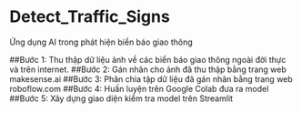 # Detect_Traffic_Signs
Ứng dụng AI trong phát hiện biển báo giao thông

##Bước 1: Thu thập dữ liệu ảnh về các biển báo giao thông ngoài đời thực và trên internet.
##Bước 2: Gán nhãn cho ảnh đã thu thập bằng trang web makesense.ai
##Bước 3: Phân chia tập dữ liệu đã gán nhãn bằng trang web roboflow.com
##Bước 4: Huấn luyện trên Google Colab đưa ra model 
##Bước 5: Xây dựng giao diện kiểm tra model trên Streamlit

